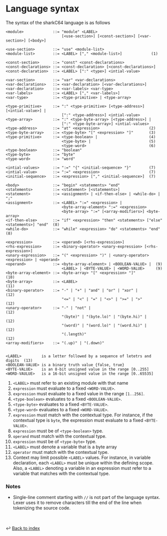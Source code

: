 # Language syntax

The syntax of the sharkC64 language is as follows

```
<module>             ::= "module" <LABEL> 
                         [<use-section>] [<const-section>] [<var-section>] [<body>]

<use-section>        ::= "use" <module-list>
<module-list>        ::= <LABEL> ["," <module-list>]             (1)

<const-section>      ::= "const" <const-declarations>
<const-declarations> ::= <const-declaration> [<const-declarations>]
<const-declaration>  ::= <LABEL> [":" <type>] <intial-value>

<var-section>        ::= "var" <var-declarations>
<var-declarations>   ::= <var-declaration> [<var-declarations>]
<var-declaration>    ::= <var-labels> <var-type>
<var-labels>         ::= <LABEL> ["," <var-labels>]
<var-type>           ::= <type-primitive> | <type-array>

<type-primitive>     ::= ":" <type-primitive> [<type-address>] [<intial-value>] |
                         [":" <type-address>] <intial-value>
<type-array>         ::= ":" <type-byte-array> [<type-address>] |
                         [":" <type-byte-array>] <intial-values>  
<type-address>       ::= "at" <expression>                      (2)
<type-byte-array>    ::= <type-byte> "[" <expression> "]"       (3) 
<type-primitive>     ::= <type-boolean> |                       (4) 
                         <type-byte> |                          (5)
                         <type-word>                            (6)
<type-boolean>       ::= "boolean"
<type-byte>          ::= "byte"
<type-word>          ::= "word"

<intial-values>      ::= ":=" "{" <initial-sequence> "}"        (7)
<intial-value>       ::= ":=" <expression>                      (7)
<initial-sequence>   ::= <expression> ["," <initial-sequence>]  (7)

<body>               ::= "begin" <statements> "end"
<statements>         ::= <statement> [<statements>]
<statement>          ::= <assignment> | <if-then-else> | <while-do> | ";"
<assignment>         ::= <LABEL> ":=" <expression> |
                         <byte-array-element> ":=" <expression>
                         <byte-array> ":=" [<array-modifiers>] <byte-array>
<if-then-else>       ::= "if" <expression> "then" <statements> ["else" <statements>] "end"  (8)
<while-do>           ::= "while" <expression> "do" <statements> "end"                       (8)

<expression>         ::= <operand> [<rhs-expression>]
<rhs-expression>     ::= <binary-operator> <unary-expression> [<rhs-expression>]
<unary-expression>   ::= "(" <expression> ")" | <unary-operator> <expression> | <operand> 
<operand>            ::= <byte-array-element> | <BOOLEAN-VALUE> |  (9)
                         <LABEL> | <BYTE-VALUE> | <WORD-VALUE>     (9)
<byte-array-element> ::= <byte-array> "[" <expression> "]"         (10)
<byte-array>         ::= <LABEL>                                   (11) 
<binary-operator>    ::= "-" | "+" | "and" | "or" | "xor" |        (12)
                         "<=" | "<" | "=" | "<>" | ">=" | ">"      (12) 
<unary-operator>     ::= "-" | "not" |                             (12)
                         "(byte)" | "(byte.lo)" | "(byte.hi)" |    (12)
                         "(word)" | "(word.lo)" | "(word.hi)" |    (12)
                         "(.length)"                               (12)
<array-modifiers>    ::= "(.up)" | "(.down)"                         
    
    
<LABEL>         is a letter followed by a sequence of letetrs and digits  (13) 
<BOOLEAN-VALUE> is a binary truth value {false, true}
<BYTE-VALUE>    is an 8-bit unsigned value in the range [0..255]    
<WORD-VAULUE>   is a 16-bit unsigned value in the range [0..65535]
```

1. `<LABEL>` must refer to an existing module with that name 
2. `expression` must evaluate to a fixed `<WORD-VALUE>`.
3. `expression` must evaluate to a fixed value in the range `[1..256]`.
4. `<type-boolean>` evaluates to a fixed `<BOOLEAN-VALUE>`.
5. `<type-byte>` evaluates to a fixed `<BYTE-VALUE>`.
6. `<type-word>` evaluates to a fixed `<WORD-VALUE>`.
7. `expression` must match with the contextual type. 
   For instance, if the contextual type is `byte`, the expression must evaluate to a fixed `<BYTE-VALUE>`.
8. `expression` must be of `<type-boolean>` type.
9. `operand` must match with the contextual type.
10. `expression` must be of `<type-byte>` type.
11. `<LABEL>` must denote a variable that is a byte array
12. `operator` must match with the contextual type.
13. Context may limit possible `<LABEL>` values. For instance, in variable declaration, 
   each `<LABEL>` must be unique within the defining scope. Also, a `<LABEL>` denoting a variable
   in an expression must refer to a variable that matches with the contextual type. 

### Notes
- Single-line comment starting with `//` is not part of the language syntax.
  Lexer uses it to remove characters till the end of the line when tokenizing
  the source code.

<br /><br />
:leftwards_arrow_with_hook: [Back to index](../index.md)